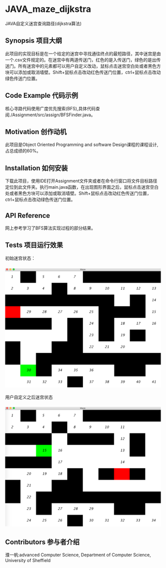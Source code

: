# JAVA_maze_dijkstra
JAVA自定义迷宫查询路径(dijkstra算法)
## Synopsis 项目大纲
此项目的实现目标是在一个给定的迷宫中寻找通往终点的最短路径，其中迷宫是由一个.csv文件规定的。在迷宫中有两道传送门，红色的是入传送门，绿色的是出传送门。所有迷宫中的元素都可以用户自定义改动，鼠标点击迷宫空白处或者黑色方块可以添加或取消墙壁。Shift+鼠标点击改动红色传送门位置，ctrl+鼠标点击改动绿色传送门位置。
## Code Example 代码示例
核心寻路代码使用广度优先搜索(BFS),具体代码查阅./Assignment/src/assign/BFSFinder.java。
## Motivation 创作动机
此项目是Object Oriented Programming and software Design课程的课程设计,占总成绩的60%。
## Installation 如何安装
下载此项目，使用IDE打开Assignment文件夹或者在命令行窗口将文件目标路径定位到此文件夹。执行main.java函数，在出现图形界面之后，鼠标点击迷宫空白处或者黑色方块可以添加或取消墙壁。Shift+鼠标点击改动红色传送门位置，ctrl+鼠标点击改动绿色传送门位置。
## API Reference
网上参考学习了BFS算法实现过程的部分结果。
## Tests 项目运行效果
初始迷宫状态：
### ![](https://github.com/frayds/JAVA_maze_dijkstra/raw/master/demo_pictures/maze.png)
用户自定义之后迷宫状态
### ![](https://github.com/frayds/JAVA_maze_dijkstra/raw/master/demo_pictures/maze_change.png)
## Contributors 参与者介绍
濮一帆:advanced Computer Science, Department of Computer Science, University of Sheffield
